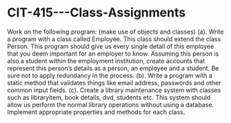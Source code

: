 # CIT-415---Class-Assignments
Work on the following program: (make use of objects and classes)
(a).
Write a program with a class called Employee. This class should extend the class Person. This program should give us every single detail of this employee that you deem important for an employer to know. Assuming this person is also a student within the employment institution, create accounts that represent this person’s details as a person, an employee and a student. Be sure not to apply redundancy in the process.
(b).
Write a program with a static method that validates things like email address, passwords and other common input fields.
(c).
Create a library maintenance system with classes such as libraryitem, book details, dvd, students etc. This system should allow us perform the normal library operations without using a database. Implement appropriate properties and methods for each class.
